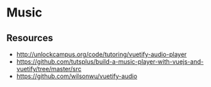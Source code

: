 # Music

## Resources

* http://unlockcampus.org/code/tutoring/vuetify-audio-player
* https://github.com/tutsplus/build-a-music-player-with-vuejs-and-vuetify/tree/master/src
* https://github.com/wilsonwu/vuetify-audio
